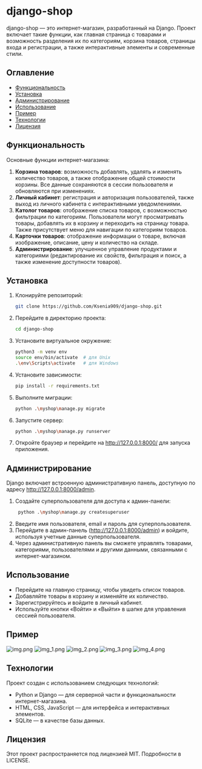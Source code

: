 # django-shop
django-shop — это интернет-магазин, разработанный на Django. Проект включает такие функции, как главная страница с товарами и возможность разделения их по категориям, корзина товаров, страницы входа и регистрации, а также интерактивные элементы и современные стили.

## Оглавление

- [Функциональность](#функциональность)
- [Установка](#установка)
- [Администрирование](#администрирование)
- [Использование](#использование)
- [Пример](#пример)
- [Технологии](#технологии)
- [Лицензия](#лицензия)

## Функциональность

Основные функции интернет-магазина:
1. **Корзина товаров**: возможность добавлять, удалять и изменять количество товаров, а также отображение общей стоимости корзины. Все данные сохраняются в сессии пользователя и обновляются при изменениях.
2. **Личный кабинет**: регистрация и авторизация пользователей, также выход из личного кабинета с интерактивными уведомлениями.
3. **Католог товаров**: отображение списка товаров, с возможностью фильтрации по категориям. Пользователи могут просматривать товары, добавлять их в корзину и переходить на страницу товара. Также присутствует меню для навигации по категориям товаров.
4. **Карточки товаров**: отображение информации о товаре, включая изображение, описание, цену и количество на складе.
5. **Администрирование**: улучшенное управление продуктами и категориями (редактирование их свойств, фильтрация и поиск, а также изменение доступности товаров).

## Установка

1. Клонируйте репозиторий:
   ```bash
   git clone https://github.com/Ksenia909/django-shop.git
   
2. Перейдите в директорию проекта:
   ```bash
   cd django-shop
   
3. Установите виртуальное окружение:
   ```bash
   python3 -m venv env
   source env/bin/activate  # для Unix
   .\env\Scripts\activate   # для Windows
   
4. Установите зависимости:
   ```bash
   pip install -r requirements.txt

5. Выполните миграции:
   ```bash
   python .\myshop\manage.py migrate
   
6. Запустите сервер:
   ```bash
   python .\myshop\manage.py runserver

7. Откройте браузер и перейдите на http://127.0.0.1:8000/ для запуска приложения.

## Администрирование

Django включает встроенную административную панель, доступную по адресу http://127.0.0.1:8000/admin.

1. Создайте суперпользователя для доступа к админ-панели:
   ```bash
    python .\myshop\manage.py createsuperuser
   
2. Введите имя пользователя, email и пароль для суперпользователя.
3. Перейдите в админ-панель (http://127.0.0.1:8000/admin) и войдите, используя учетные данные суперпользователя.
4. Через административную панель вы сможете управлять товарами, категориями, пользователями и другими данными, связанными с интернет-магазином.

## Использование
- Перейдите на главную страницу, чтобы увидеть список товаров.
- Добавляйте товары в корзину и изменяйте их количество.
- Зарегистрируйтесь и войдите в личный кабинет.
- Используйте кнопки «Войти» и «Выйти» в шапке для управления сессией пользователя.

## Пример
![img.png](screenshots/img.png)
![img_1.png](screenshots/img_1.png)
![img_2.png](screenshots/img_2.png)
![img_3.png](screenshots/img_3.png)
![img_4.png](screenshots/img_4.png)

## Технологии
Проект создан с использованием следующих технологий:

- Python и Django — для серверной части и функциональности интернет-магазина.
- HTML, CSS, JavaScript — для интерфейса и интерактивных элементов.
- SQLite — в качестве базы данных.

## Лицензия
Этот проект распространяется под лицензией MIT. Подробности в LICENSE.
